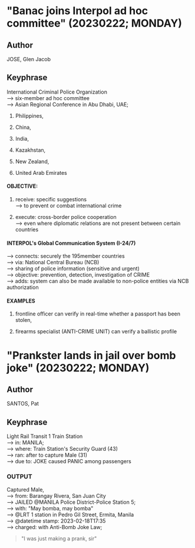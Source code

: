 # "Banac joins Interpol ad hoc committee" (20230222; MONDAY)

## Author

JOSE, Glen Jacob

## Keyphrase

International Criminal Police Organization<br/>
--> six-member ad hoc committee<br/>
--> Asian Regional Conference in Abu Dhabi, UAE;

1) Philippines, 

2) China, 

3) India, 

4) Kazakhstan, 

5) New Zealand, 

6) United Arab Emirates

#### OBJECTIVE: 

1) receive: specific suggestions<br/>
--> to prevent or combat international crime

2) execute: cross-border police cooperation<br/>
--> even where diplomatic relations are not present between certain countries

#### INTERPOL's Global Communication System (I-24/7)

--> connects: securely the 195member countries <br/>
--> via: National Central Bureau (NCB)<br/>
--> sharing of police information (sensitive and urgent)<br/>
--> objective: prevention, detection, investigation of CRIME<br/>
--> adds: system can also be made available to non-police entities via NCB authorization

#### EXAMPLES

1) frontline officer can verify in real-time whether a passport has been stolen,

2) firearms specialist (ANTI-CRIME UNIT) can verify a ballistic profile




# "Prankster lands in jail over bomb joke" (20230222; MONDAY)

## Author

SANTOS, Pat

## Keyphrase

Light Rail Transit 1 Train Station<br/>
--> in: MANILA;<br/>
--> where: Train Station's Security Guard (43)<br/>
--> ran: after to capture Male (31)<br/>
--> due to: JOKE caused PANIC among passengers<br/>

### OUTPUT

Captured Male,<br/>
--> from: Barangay Rivera, San Juan City<br/>
--> JAILED @MANILA Police District-Police Station 5;<br/>
--> with: "May bomba, may bomba"<br/>
--> @LRT 1 station in Pedro Gil Street, Ermita, Manila<br/>
--> @datetime stamp: 2023-02-18T17:35<br/>
--> charged: with Anti-Bomb Joke Law;

> "I was just making a prank, sir"

